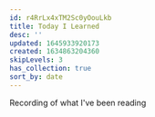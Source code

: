 ```yaml
---
id: r4RrLx4xTM2Sc0yOouLkb
title: Today I Learned
desc: ''
updated: 1645933920173
created: 1634863204360
skipLevels: 3
has_collection: true
sort_by: date
---
```


Recording of what I've been reading
